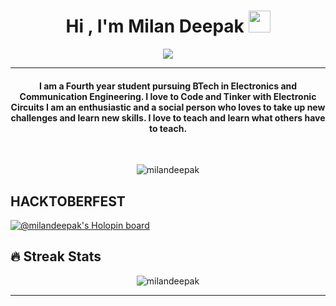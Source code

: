 
<h1 align="center">Hi , I'm Milan Deepak <img src="https://media.giphy.com/media/hvRJCLFzcasrR4ia7z/giphy.gif" width="35"></h1>
<p align="center">
  <a href="https://github.com/DenverCoder1/readme-typing-svg"><img src=https://readme-typing-svg.herokuapp.com/?lines=Electronics+and+Communication+Student;Tech+Enthusiast;Python+Programmer&center=true&width=500&height=50"></a>
</p>
<hr/>
<h4 align="center">I am a Fourth year student pursuing BTech in Electronics and Communication Engineering. I love to Code and Tinker with Electronic Circuits I am an enthusiastic and a social person who loves to take up new challenges and learn new skills. I love to teach and learn what others have to teach.</h4>
<br>
<p align="center"> <img src="https://komarev.com/ghpvc/?username=milandeepak" alt="milandeepak" /> </p>

## HACKTOBERFEST
[![@milandeepak's Holopin board](https://holopin.me/milandeepak)](https://holopin.io/@milandeepak)

## 🔥 Streak Stats
<p align="center"><img src="https://github-readme-streak-stats.herokuapp.com/?user=milandeepak&theme=algolia" alt="milandeepak"  /></p>




<hr/>








